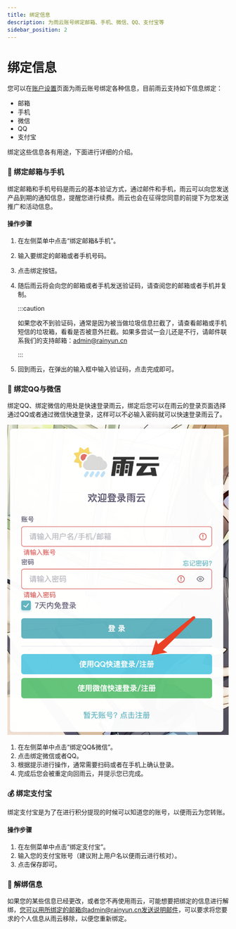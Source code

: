 ```yaml
---
title: 绑定信息
description: 为雨云账号绑定邮箱、手机、微信、QQ、支付宝等
sidebar_position: 2
---
```


# 绑定信息

您可以在[账户设置][account-settings]页面为雨云账号绑定各种信息，目前雨云支持如下信息绑定：

* 邮箱
* 手机
* 微信
* QQ
* 支付宝

绑定这些信息各有用途，下面进行详细的介绍。



### 📮 绑定邮箱与手机

绑定邮箱和手机号码是雨云的基本验证方式，通过邮件和手机，雨云可以向您发送产品到期的通知信息，提醒您进行续费。雨云也会在征得您同意的前提下为您发送推广和活动信息。

#### 操作步骤

1. 在左侧菜单中点击“绑定邮箱&手机”。
2. 输入要绑定的邮箱或者手机号码。
3. 点击绑定按钮。
4. 随后雨云将会向您的邮箱或者手机发送验证码，请查阅您的邮箱或者手机并复制。

   :::caution

   如果您收不到验证码，通常是因为被当做垃圾信息拦截了，请查看邮箱或手机短信的垃圾箱，看看是否被意外拦截。如果多尝试一会儿还是不行，请邮件联系我们的支持邮箱：admin@rainyun.cn

   :::

5. 回到雨云，在弹出的输入框中输入验证码，点击完成即可。



### :penguin: 绑定QQ与微信

绑定QQ、绑定微信的用处是快速登录雨云，绑定后您可以在雨云的登录页面选择通过QQ或者通过微信快速登录，这样可以不必输入密码就可以快速登录雨云了。

![Locale Dropdown@50](./assets/image-20221125121601063.png)


1. 在左侧菜单中点击“绑定QQ&微信”。
2. 点击绑定微信或者QQ。
3. 根据提示进行操作，通常需要扫码或者在手机上确认登录。
4. 完成后您会被重定向回雨云，并提示您已完成。



### :moneybag: 绑定支付宝

绑定支付宝是为了在进行积分提现的时候可以知道您的账号，以便雨云为您转账。

#### 操作步骤

1. 在左侧菜单中点击“绑定支付宝”。
2. 输入您的支付宝账号（建议附上用户名以便雨云进行核对）。
3. 点击保存即可。



### :link: 解绑信息

如果您的某些信息已经更改，或者您不再使用雨云，可能想要把绑定的信息进行解绑，您可以用所绑定的邮箱向admin@rainyun.cn发送说明邮件，可以要求将您要求的个人信息从雨云移除，以便您重新绑定。



[account-settings]: https://app.rainyun.com/account/settings